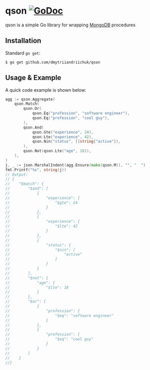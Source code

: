 # qson [![GoDoc](https://godoc.org/github.com/dmytriiandriichuk/qson?status.svg)](https://godoc.org/github.com/dmytriiandriichuk/qson)

qson is a simple Go library for wrapping [MongoDB](https://docs.mongodb.com/) procedures 

## Installation

Standard `go get`:

```
$ go get github.com/dmytriiandriichuk/qson
```

## Usage & Example

A quick code example is shown below:

```go
agg := qson.Aggregate(
    qson.Match(
        qson.Or(
            qson.Eq("profession", "software engineer"),
            qson.Eq("profession", "cool guy"),
        ),
        qson.And(
            qson.Gte("experience", 24),
            qson.Lte("experience", 42),
            qson.Nin("status", []string{"active"}),
        ),
        qson.Not(qson.Lte("age", 18)),
    ),
)
j, _ := json.MarshalIndent(agg.Ensure(make(qson.M)), "", "	")
fmt.Printf("%s", string(j))
// Output:
// {
//    "$match": {
//        "$and": [
//            {
//                "experience": {
//                    "$gte": 24
//                }
//            },
//            {
//                "experience": {
//                    "$lte": 42
//                }
//            },
//            {
//                "status": {
//                    "$nin": [
//                        "active"
//                    ]
//                }
//            }
//        ],
//        "$not": {
//            "age": {
//                "$lte": 18
//            }
//        },
//        "$or": [
//            {
//                "profession": {
//                    "$eq": "software engineer"
//                }
//            },
//            {
//                "profession": {
//                    "$eq": "cool guy"
//                }
//            }
//        ]
//    }
//}
```